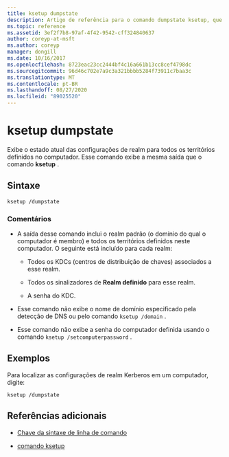 ```yaml
---
title: ksetup dumpstate
description: Artigo de referência para o comando dumpstate ksetup, que exibe o estado atual das configurações de realm para todos os territórios definidos no computador.
ms.topic: reference
ms.assetid: 3ef2f7b8-97af-4f42-9542-cff324840637
author: coreyp-at-msft
ms.author: coreyp
manager: dongill
ms.date: 10/16/2017
ms.openlocfilehash: 8723eac23cc2444bf4c16a661b13cc8cef4798dc
ms.sourcegitcommit: 96d46c702e7a9c3a321bbbb5284f73911c7baa3c
ms.translationtype: MT
ms.contentlocale: pt-BR
ms.lasthandoff: 08/27/2020
ms.locfileid: "89025520"
---
```

# <a name="ksetup-dumpstate"></a>ksetup dumpstate

Exibe o estado atual das configurações de realm para todos os territórios definidos no computador. Esse comando exibe a mesma saída que o comando **ksetup** .

## <a name="syntax"></a>Sintaxe

```
ksetup /dumpstate
```

### <a name="remarks"></a>Comentários

- A saída desse comando inclui o realm padrão (o domínio do qual o computador é membro) e todos os territórios definidos neste computador. O seguinte está incluído para cada realm:

  - Todos os KDCs (centros de distribuição de chaves) associados a esse realm.

  - Todos os sinalizadores de **Realm definido** para esse realm.

  - A senha do KDC.

- Esse comando não exibe o nome de domínio especificado pela detecção de DNS ou pelo comando `ksetup /domain` .

- Esse comando não exibe a senha do computador definida usando o comando `ksetup /setcomputerpassword` .

## <a name="examples"></a>Exemplos

Para localizar as configurações de realm Kerberos em um computador, digite:

```
ksetup /dumpstate
```

## <a name="additional-references"></a>Referências adicionais

- [Chave da sintaxe de linha de comando](command-line-syntax-key.md)

- [comando ksetup](ksetup.md)